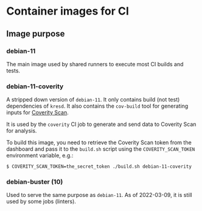 # Container images for CI

## Image purpose

### debian-11

The main image used by shared runners to execute most CI builds and tests.

### debian-11-coverity

A stripped down version of `debian-11`. It only contains build (not test)
dependencies of `kresd`. It also contains the `cov-build` tool for generating
inputs for [Coverity Scan](https://scan.coverity.com/).

It is used by the `coverity` CI job to generate and send data to Coverity Scan
for analysis.

To build this image, you need to retrieve the Coverity Scan token from the
dashboard and pass it to the `build.sh` script using the `COVERITY_SCAN_TOKEN`
environment variable, e.g.:

```
$ COVERITY_SCAN_TOKEN=the_secret_token ./build.sh debian-11-coverity
```

### debian-buster (10)

Used to serve the same purpose as `debian-11`. As of 2022-03-09, it is still
used by some jobs (linters).
